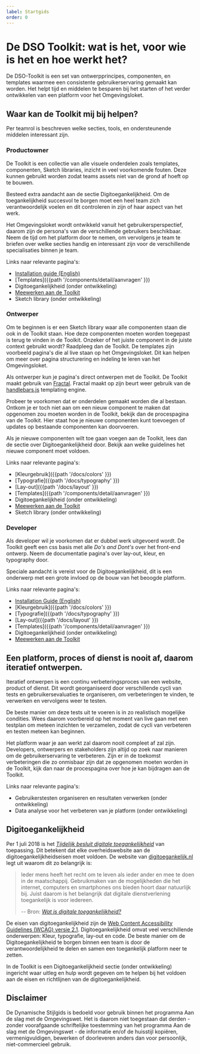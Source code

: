 ```yaml
---
label: Startgids
order: 0
---
```

# De DSO Toolkit: wat is het, voor wie is het en hoe werkt het?

De DSO-Toolkit is een set van ontwerpprincipes, componenten, en templates waarmee een consistente gebruikerservaring gemaakt kan worden. Het helpt tijd en middelen te besparen bij het starten of het verder ontwikkelen van een platform voor het Omgevingsloket.

## Waar kan de Toolkit mij bij helpen?
Per teamrol is beschreven welke secties, tools, en ondersteunende middelen interessant zijn.

### Productowner
De Toolkit is een collectie van alle visuele onderdelen zoals templates, componenten, Sketch libraries, inzicht in veel voorkomende fouten. Deze kunnen gebruikt worden zodat teams assets niet van de grond af hoeft op te bouwen.

Besteed extra aandacht aan de sectie Digitoegankelijkheid. Om de toegankelijkheid succesvol te borgen moet een heel team zich verantwoordelijk voelen en dit controleren in zijn of haar aspect van het werk.

Het Omgevingsloket wordt ontwikkeld vanuit het gebruikersperspectief, daarom zijn de persona's van de verschillende gebruikers beschikbaar. Neem de tijd om het platform door te nemen, om vervolgens je team te briefen over welke secties handig en interessant zijn voor de verschillende specialisaties binnen je team.

Links naar relevante pagina's:
- [Installation guide (English)](https://github.com/dso-toolkit/dso-toolkit/blob/master/README.md)
- [Templates]({{path '/components/detail/aanvragen' }})
- Digitoegankelijkheid (onder ontwikkeling)
- [Meewerken aan de Toolkit](https://github.com/dso-toolkit/dso-toolkit/blob/master/CONTRIBUTING.md)
- Sketch library (onder ontwikkeling)

### Ontwerper
Om te beginnen is er een Sketch library waar alle componenten staan die ook in de Toolkit staan. Hoe deze componenten moeten worden toegepast is terug te vinden in de Toolkit. Onzeker of het juiste component in de juiste context gebruikt wordt? Raadpleeg dan de Toolkit. De templates zijn voorbeeld pagina's die al live staan op het Omgevingsloket. Dit kan helpen om meer over pagina structurering en indeling te leren van het Omgevingsloket.

Als ontwerper kun je pagina's direct ontwerpen met de Toolkit. De Toolkit maakt gebruik van [Fractal](https://www.fractal.build). Fractal maakt op zijn beurt weer gebruik van de [handlebars.js](https://handlebarsjs.com/) templating engine.

Probeer te voorkomen dat er onderdelen gemaakt worden die al bestaan. Ontkom je er toch niet aan om een nieuw component te maken dat opgenomen zou moeten worden in de Toolkit, bekijk dan de procespagina van de Toolkit. Hier staat hoe je nieuwe componenten kunt toevoegen of updates op bestaande componenten kan doorvoeren.

Als je nieuwe componenten wilt toe gaan voegen aan de Toolkit, lees dan de sectie over Digitoegankelijkheid door. Bekijk aan welke guidelines het nieuwe component moet voldoen.

Links naar relevante pagina's:
- [Kleurgebruik]({{path '/docs/colors' }})
- [Typografie]({{path '/docs/typography' }})
- [Lay-out]({{path '/docs/layout' }})
- [Templates]({{path '/components/detail/aanvragen' }})
- Digitoegankelijkheid (onder ontwikkeling)
- [Meewerken aan de Toolkit](https://github.com/dso-toolkit/dso-toolkit/blob/master/CONTRIBUTING.md)
- Sketch library (onder ontwikkeling)

### Developer
Als developer wil je voorkomen dat er dubbel werk uitgevoerd wordt. De Toolkit geeft een css basis met alle _Do's and Dont's_ over het front-end ontwerp. Neem de documentatie pagina's over lay-out, kleur, en typography door.

Speciale aandacht is vereist voor de Digitoegankelijkheid, dit is een onderwerp met een grote invloed op de bouw van het beoogde platform.

Links naar relevante pagina's:
- [Installation Guide (English)](https://github.com/dso-toolkit/dso-toolkit/blob/master/README.md)
- [Kleurgebruik]({{path '/docs/colors' }})
- [Typografie]({{path '/docs/typography' }})
- [Lay-out]({{path '/docs/layout' }})
- [Templates]({{path '/components/detail/aanvragen' }})
- Digitoegankelijkheid (onder ontwikkeling)
- [Meewerken aan de Toolkit](https://github.com/dso-toolkit/dso-toolkit/blob/master/CONTRIBUTING.md)

## Een platform, proces of dienst is nooit af, daarom iteratief ontwerpen.
Iteratief ontwerpen is een continu verbeteringsproces van een website, product of dienst. Dit wordt georganiseerd door verschillende cycli van tests en gebruikersevaluaties te organiseren, om verbeteringen te vinden, te verwerken en vervolgens weer te testen.

De beste manier om deze tests uit te voeren is in zo realistisch mogelijke condities. Wees daarom voorbereid op het moment van live gaan met een testplan om meteen inzichten te verzamelen, zodat de cycli van verbeteren en testen meteen kan beginnen.

Het platform waar je aan werkt zal daarom nooit compleet af zal zijn. Developers, ontwerpers en stakeholders zijn altijd op zoek naar manieren om de gebruikerservaring te verbeteren. Zijn er in de toekomst verbeteringen die zo onmisbaar zijn dat ze opgenomen moeten worden in de Toolkit, kijk dan naar de procespagina over hoe je kan bijdragen aan de Toolkit.

Links naar relevante pagina's:
- Gebruikerstesten organiseren en resultaten verwerken (onder ontwikkeling)
- Data analyse voor het verbeteren van je platform (onder ontwikkeling)

## Digitoegankelijkheid
Per 1 juli 2018 is het _[Tijdelijk besluit digitale toegankelijkheid](https://www.digitoegankelijk.nl/beleid/wet-en-regelgeving/huidig-beleid-besluit-digitale-toegankelijkheid)_ van toepassing. Dit betekent dat elke overheidswebsite aan de digitoegankelijkheidseisen moet voldoen. De website van [digitoegankelijk.nl](https://www.digitoegankelijk.nl) legt uit waarom dit zo belangrijk is:

>Ieder mens heeft het recht om te leven als ieder ander en mee te doen in de maatschappij. Gebruikmaken van de mogelijkheden die het internet, computers en smartphones ons bieden hoort daar natuurlijk bij. Juist daarom is het belangrijk dat digitale dienstverlening toegankelijk is voor iedereen.
>
> -- Bron: _[Wat is digitale toegankelijkheid?](https://www.digitoegankelijk.nl/onderwerpen/wat-is-digitale-toegankelijkheid)_

De eisen van digitoegankelijkheid zijn de [Web Content Accessibility Guidelines (WCAG) versie 2.1](https://www.w3.org/TR/WCAG21/). Digitoegankelijkheid omvat veel verschillende onderwerpen: Kleur, typografie, lay-out en code. De beste manier om de Digitoegankelijkheid te borgen binnen een team is door de verantwoordelijkheid te delen en samen een toegankelijk platform neer te zetten.

In de Toolkit is een Digitoegankelijkheid sectie (onder ontwikkeling) ingericht waar uitleg en hulp wordt gegeven om te helpen bij het voldoen aan de eisen en richtlijnen van de digitoegankelijkheid.

## Disclaimer
De Dynamische Stijlgids is bedoeld voor gebruik binnen het programma Aan de slag met de Omgevingswet. Het is daarom niet toegestaan dat derden - zonder voorafgaande schriftelijke toestemming van het programma Aan de slag met de Omgevingswet - de informatie en/of de huisstijl kopiëren, vermenigvuldigen, bewerken of doorleveren anders dan voor persoonlijk, niet-commercieel gebruik.

